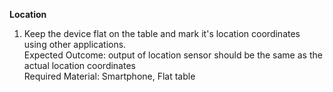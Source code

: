 **Location**

1. Keep the device flat on the table and mark it's location coordinates using other applications.<br>
Expected Outcome: output of location sensor should be the same as the actual location coordinates<br>
Required Material: Smartphone, Flat table<br>